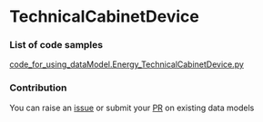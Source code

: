 # TechnicalCabinetDevice

### List of code samples 

<!-- 50-List of code -->

<!-- [code entry](link) -->
[code_for_using_dataModel.Energy_TechnicalCabinetDevice.py](https://github.com/smart-data-models/dataModel.Energy/blob/master/TechnicalCabinetDevice/code/code_for_using_dataModel.Energy_TechnicalCabinetDevice.py)


<!-- /50-List of code -->

### Contribution
You can raise an [issue](https://github.com/smart-data-models/dataModel.Energy/issues) or submit your [PR](https://github.com/smart-data-models/dataModel.Energy/pulls) on existing data models
